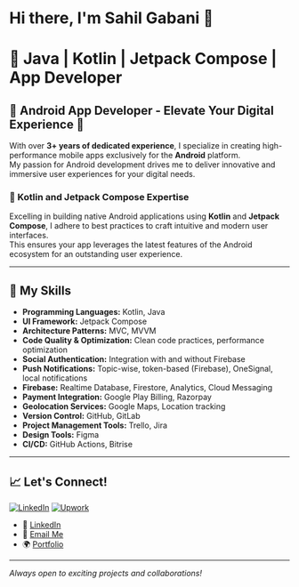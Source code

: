 # Hi there, I'm Sahil Gabani 👋

# 🚀 Java | Kotlin | Jetpack Compose | App Developer

## 📱 Android App Developer - Elevate Your Digital Experience 🚀

With over **3+ years of dedicated experience**, I specialize in creating high-performance mobile apps exclusively for the **Android** platform.  
My passion for Android development drives me to deliver innovative and immersive user experiences for your digital needs.

### 📱 Kotlin and Jetpack Compose Expertise
Excelling in building native Android applications using **Kotlin** and **Jetpack Compose**, I adhere to best practices to craft intuitive and modern user interfaces.  
This ensures your app leverages the latest features of the Android ecosystem for an outstanding user experience.

---

## 🌟 My Skills

- **Programming Languages:** Kotlin, Java  
- **UI Framework:** Jetpack Compose  
- **Architecture Patterns:** MVC, MVVM  
- **Code Quality & Optimization:** Clean code practices, performance optimization  
- **Social Authentication:** Integration with and without Firebase  
- **Push Notifications:** Topic-wise, token-based (Firebase), OneSignal, local notifications  
- **Firebase:** Realtime Database, Firestore, Analytics, Cloud Messaging  
- **Payment Integration:** Google Play Billing, Razorpay  
- **Geolocation Services:** Google Maps, Location tracking  
- **Version Control:** GitHub, GitLab  
- **Project Management Tools:** Trello, Jira  
- **Design Tools:** Figma  
- **CI/CD:** GitHub Actions, Bitrise  

---

## 📈 Let's Connect!

[![LinkedIn](https://img.shields.io/badge/LinkedIn-0077B5?style=for-the-badge&logo=linkedin&logoColor=white)](https://www.linkedin.com/in/sahil-gabani-067964228/)
[![Upwork](https://img.shields.io/badge/Upwork-6fda44?style=for-the-badge&logo=upwork&logoColor=white)](https://www.upwork.com/freelancers/your-profile)

- 🔗 [LinkedIn](https://www.linkedin.com/in/sahil-gabani-067964228/) <!-- Add your LinkedIn profile -->
- 📧 [Email Me](mailto:your-email@example.com) <!-- Add your email -->
- 🌍 [Portfolio](https://your-portfolio-link.com) <!-- Add your portfolio -->

---

_Always open to exciting projects and collaborations!_

